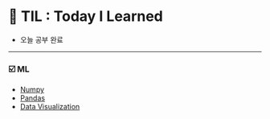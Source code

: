 # :scroll: TIL : Today I Learned
* 오늘 공부 완료

---
### :ballot_box_with_check: ML
* [Numpy](https://github.com/yongchoooon/TIL/tree/main/ML/numpy)
* [Pandas](https://github.com/yongchoooon/TIL/tree/main/ML/pandas)
* [Data Visualization](https://github.com/yongchoooon/TIL/tree/main/ML/Data%20Visualiztion) 
